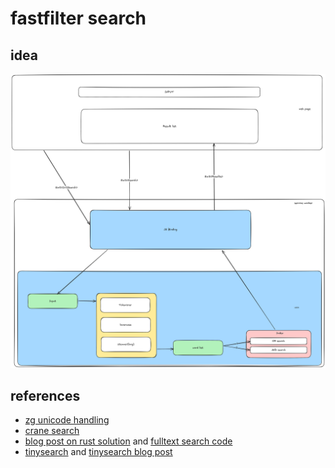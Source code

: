 # fastfilter search

## idea

![fast filter search](./docs/fastfilter_search.png)


## references

 - [zg unicode handling](https://codeberg.org/atman/zg)
 - [crane search](https://github.com/healeycodes/crane-search)
 - [blog post on rust solution](https://dawchihliou.github.io/articles/i-built-a-snappy-full-text-search-with-webassembly-rust-nextjs-and-xor-filters) and [fulltext search code](https://github.com/DawChihLiou/dawchihliou.github.io/tree/main/wasm/fulltext-search)
 - [tinysearch](https://github.com/tinysearch/tinysearch) and [tinysearch blog post](https://endler.dev/2019/tinysearch)
